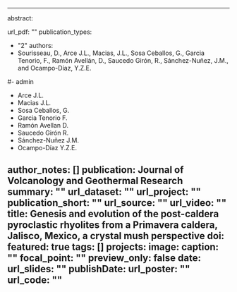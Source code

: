 ---

abstract: <p align="justify">  </p>

url_pdf: ""
publication_types:
  - "2"
authors:
  - Sourisseau, D., Arce J.L., Macias, J.L., Sosa Ceballos, G., Garcia Tenorio, F., Ramón Avellán, D., Saucedo Girón, R., Sánchez-Nuñez, J.M., and Ocampo-Díaz, Y.Z.E.

  #- admin
  - Arce J.L.
  - Macias J.L.
  - Sosa Ceballos, G.
  - Garcia Tenorio F.
  - Ramón Avellan D.
  - Saucedo Girón R.
  - Sánchez-Nuñez J.M.
  - Ocampo-Díaz Y.Z.E.

author_notes: []
publication: Journal of Volcanology and Geothermal Research
summary: ""
url_dataset: ""
url_project: ""
publication_short: ""
url_source: ""
url_video: ""
title: Genesis and evolution of the post-caldera pyroclastic rhyolites from a Primavera caldera, Jalisco, Mexico, a crystal mush perspective
doi:
featured: true
tags: []
projects:
image:
  caption: ""
  focal_point: ""
  preview_only: false
date: 
url_slides: ""
publishDate: 
url_poster: ""
url_code: ""
---